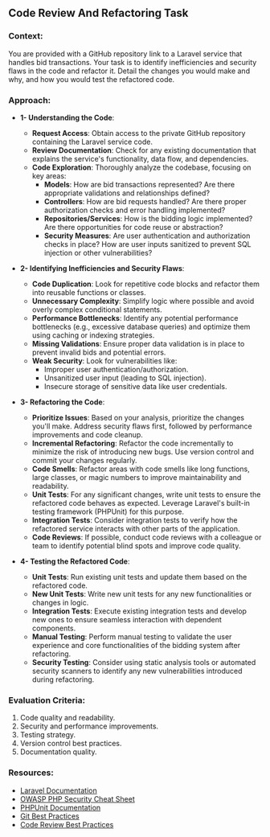 ## Code Review And Refactoring Task

### Context:

You are provided with a GitHub repository link to a Laravel service that handles
bid transactions. Your task is to identify inefficiencies and security flaws in the
code and refactor it. Detail the changes you would make and why, and how you
would test the refactored code.

### Approach:

- **1- Understanding the Code**:
    - **Request Access**: Obtain access to the private GitHub repository containing the Laravel service code.
    - **Review Documentation**: Check for any existing documentation that explains the service's functionality, data
      flow, and dependencies.
    - **Code Exploration**: Thoroughly analyze the codebase, focusing on key areas:
        - **Models**: How are bid transactions represented? Are there appropriate validations and relationships defined?
        - **Controllers**: How are bid requests handled? Are there proper authorization checks and error handling
          implemented?
        - **Repositories/Services**: How is the bidding logic implemented? Are there opportunities for code reuse or
          abstraction?
        - **Security Measures**: Are user authentication and authorization checks in place? How are user inputs
          sanitized to prevent SQL injection or other vulnerabilities?


- **2- Identifying Inefficiencies and Security Flaws**:

    - **Code Duplication**: Look for repetitive code blocks and refactor them into reusable functions or classes.
    - **Unnecessary Complexity**: Simplify logic where possible and avoid overly complex conditional statements.
    - **Performance Bottlenecks**: Identify any potential performance bottlenecks (e.g., excessive database queries) and
      optimize them using caching or indexing strategies.
    - **Missing Validations**: Ensure proper data validation is in place to prevent invalid bids and potential errors.
    - **Weak Security**: Look for vulnerabilities like:
        - Improper user authentication/authorization.
        - Unsanitized user input (leading to SQL injection).
        - Insecure storage of sensitive data like user credentials.


- **3- Refactoring the Code**:
    - **Prioritize Issues**: Based on your analysis, prioritize the changes you'll make. Address security flaws first,
      followed by performance improvements and code cleanup.
    - **Incremental Refactoring**: Refactor the code incrementally to minimize the risk of introducing new bugs. Use
      version control and commit your changes regularly.
    - **Code Smells**: Refactor areas with code smells like long functions, large classes, or magic numbers to improve
      maintainability and readability.
    - **Unit Tests**: For any significant changes, write unit tests to ensure the refactored code behaves as expected.
      Leverage Laravel's built-in testing framework (PHPUnit) for this purpose.
    - **Integration Tests**: Consider integration tests to verify how the refactored service interacts with other parts
      of the application.
    - **Code Reviews**: If possible, conduct code reviews with a colleague or team to identify potential blind spots and
      improve code quality.

- **4- Testing the Refactored Code**:
    - **Unit Tests**: Run existing unit tests and update them based on the refactored code.
    - **New Unit Tests**: Write new unit tests for any new functionalities or changes in logic.
    - **Integration Tests**: Execute existing integration tests and develop new ones to ensure seamless interaction with
      dependent components.
    - **Manual Testing**: Perform manual testing to validate the user experience and core functionalities of the bidding
      system after refactoring.
    - **Security Testing**: Consider using static analysis tools or automated security scanners to identify any new
      vulnerabilities introduced during refactoring.

### Evaluation Criteria:

1. Code quality and readability.
2. Security and performance improvements.
3. Testing strategy.
4. Version control best practices.
5. Documentation quality.

### Resources:

- [Laravel Documentation](https://laravel.com/docs)
- [OWASP PHP Security Cheat Sheet](https://cheatsheetseries.owasp.org/cheatsheets/PHP_Configuration_Cheat_Sheet.html)
- [PHPUnit Documentation](https://docs.phpunit.de)
- [Git Best Practices](https://sethrobertson.github.io/GitBestPractices/)
- [Code Review Best Practices](https://www.kevinlondon.com/2015/05/05/code-review-best-practices.html)